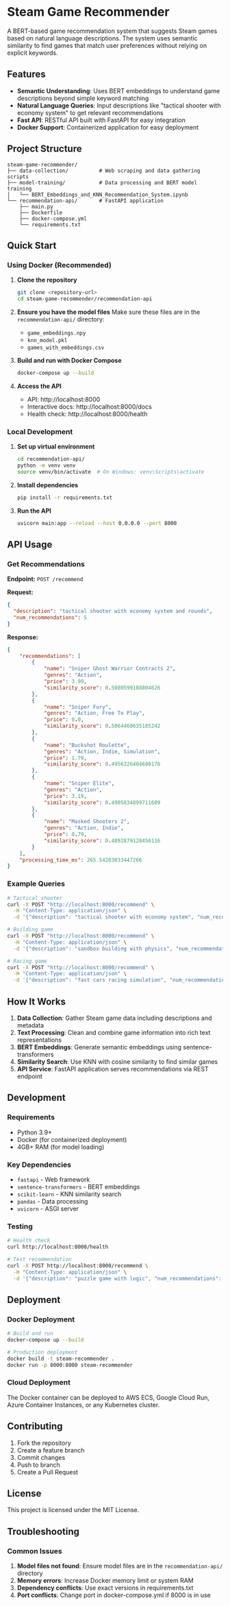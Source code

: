 # Steam Game Recommender

A BERT-based game recommendation system that suggests Steam games based on natural language descriptions. The system uses semantic similarity to find games that match user preferences without relying on explicit keywords.

## Features

- **Semantic Understanding**: Uses BERT embeddings to understand game descriptions beyond simple keyword matching
- **Natural Language Queries**: Input descriptions like "tactical shooter with economy system" to get relevant recommendations
- **Fast API**: RESTful API built with FastAPI for easy integration
- **Docker Support**: Containerized application for easy deployment

## Project Structure

```
steam-game-recommender/
├── data-collection/          # Web scraping and data gathering scripts
├── model-training/           # Data processing and BERT model training
│   └── BERT_Embeddings_and_KNN_Recommendation_System.ipynb
└── recommendation-api/       # FastAPI application
    ├── main.py
    ├── Dockerfile
    ├── docker-compose.yml
    └── requirements.txt
```

## Quick Start

### Using Docker (Recommended)

1. **Clone the repository**
   ```bash
   git clone <repository-url>
   cd steam-game-recommender/recommendation-api
   ```

2. **Ensure you have the model files**
   Make sure these files are in the `recommendation-api/` directory:
   - `game_embeddings.npy`
   - `knn_model.pkl`
   - `games_with_embeddings.csv`

3. **Build and run with Docker Compose**
   ```bash
   docker-compose up --build
   ```

4. **Access the API**
   - API: http://localhost:8000
   - Interactive docs: http://localhost:8000/docs
   - Health check: http://localhost:8000/health

### Local Development

1. **Set up virtual environment**
   ```bash
   cd recommendation-api/
   python -m venv venv
   source venv/bin/activate  # On Windows: venv\Scripts\activate
   ```

2. **Install dependencies**
   ```bash
   pip install -r requirements.txt
   ```

3. **Run the API**
   ```bash
   uvicorn main:app --reload --host 0.0.0.0 --port 8000
   ```

## API Usage

### Get Recommendations

**Endpoint:** `POST /recommend`

**Request:**
```json
{
  "description": "tactical shooter with economy system and rounds",
  "num_recommendations": 5
}
```

**Response:**
```json
{
    "recommendations": [
        {
            "name": "Sniper Ghost Warrior Contracts 2",
            "genres": "Action",
            "price": 3.99,
            "similarity_score": 0.5080599188804626
        },
        {
            "name": "Sniper Fury",
            "genres": "Action, Free To Play",
            "price": 0.0,
            "similarity_score": 0.5064460635185242
        },
        {
            "name": "Buckshot Roulette",
            "genres": "Action, Indie, Simulation",
            "price": 1.79,
            "similarity_score": 0.4956326484680176
        },
        {
            "name": "Sniper Elite",
            "genres": "Action",
            "price": 3.19,
            "similarity_score": 0.4905034899711609
        },
        {
            "name": "Masked Shooters 2",
            "genres": "Action, Indie",
            "price": 0.79,
            "similarity_score": 0.4892879128456116
        }
    ],
    "processing_time_ms": 265.54203033447266
}
```

### Example Queries

```bash
# Tactical shooter
curl -X POST "http://localhost:8000/recommend" \
  -H "Content-Type: application/json" \
  -d '{"description": "tactical shooter with economy system", "num_recommendations": 5}'

# Building game
curl -X POST "http://localhost:8000/recommend" \
  -H "Content-Type: application/json" \
  -d '{"description": "sandbox building with physics", "num_recommendations": 5}'

# Racing game
curl -X POST "http://localhost:8000/recommend" \
  -H "Content-Type: application/json" \
  -d '{"description": "fast cars racing simulation", "num_recommendations": 5}'
```

## How It Works

1. **Data Collection**: Gather Steam game data including descriptions and metadata
2. **Text Processing**: Clean and combine game information into rich text representations
3. **BERT Embeddings**: Generate semantic embeddings using sentence-transformers
4. **Similarity Search**: Use KNN with cosine similarity to find similar games
5. **API Service**: FastAPI application serves recommendations via REST endpoint

## Development

### Requirements

- Python 3.9+
- Docker (for containerized deployment)
- 4GB+ RAM (for model loading)

### Key Dependencies

- `fastapi` - Web framework
- `sentence-transformers` - BERT embeddings
- `scikit-learn` - KNN similarity search
- `pandas` - Data processing
- `uvicorn` - ASGI server

### Testing

```bash
# Health check
curl http://localhost:8000/health

# Test recommendation
curl -X POST http://localhost:8000/recommend \
  -H "Content-Type: application/json" \
  -d '{"description": "puzzle game with logic", "num_recommendations": 3}'
```

## Deployment

### Docker Deployment

```bash
# Build and run
docker-compose up --build

# Production deployment
docker build -t steam-recommender .
docker run -p 8000:8000 steam-recommender
```

### Cloud Deployment

The Docker container can be deployed to AWS ECS, Google Cloud Run, Azure Container Instances, or any Kubernetes cluster.

## Contributing

1. Fork the repository
2. Create a feature branch
3. Commit changes
4. Push to branch
5. Create a Pull Request

## License

This project is licensed under the MIT License.

## Troubleshooting

### Common Issues

1. **Model files not found**: Ensure model files are in the `recommendation-api/` directory
2. **Memory errors**: Increase Docker memory limit or system RAM
3. **Dependency conflicts**: Use exact versions in requirements.txt
4. **Port conflicts**: Change port in docker-compose.yml if 8000 is in use